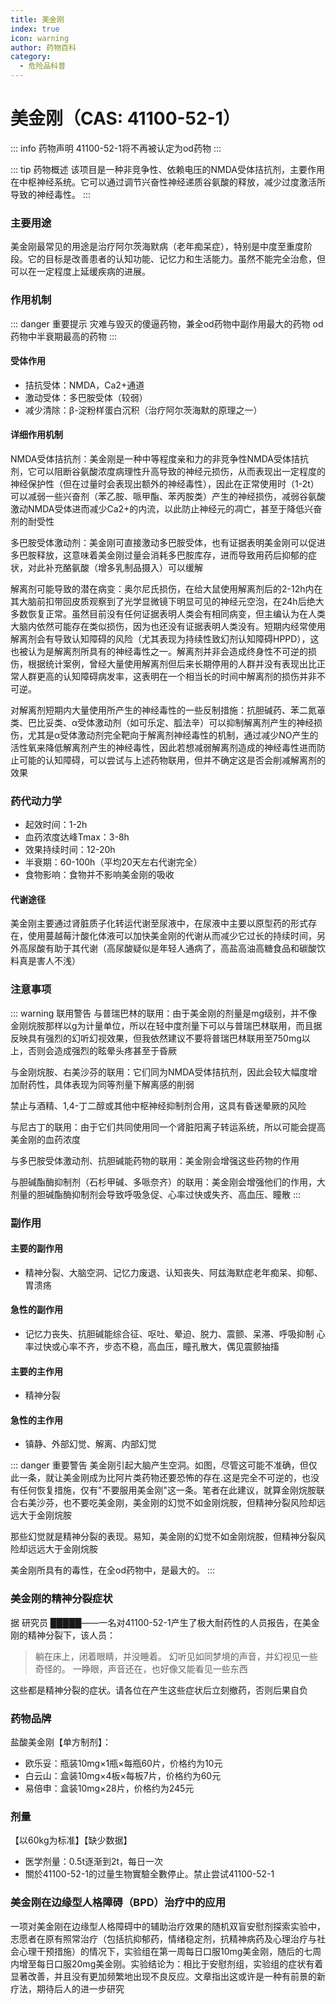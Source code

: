 ```yaml
---
title: 美金刚
index: true
icon: warning
author: 药物百科
category:
  - 危险品科普
---
```


# 美金刚（CAS: 41100-52-1）

::: info 药物声明
41100-52-1将不再被认定为od药物
:::

::: tip 药物概述
该项目是一种非竞争性、依赖电压的NMDA受体拮抗剂，主要作用在中枢神经系统。它可以通过调节兴奋性神经递质谷氨酸的释放，减少过度激活所导致的神经毒性。
:::

### 主要用途
美金刚最常见的用途是治疗阿尔茨海默病（老年痴呆症），特别是中度至重度阶段。它的目标是改善患者的认知功能、记忆力和生活能力。虽然不能完全治愈，但可以在一定程度上延缓疾病的进展。

### 作用机制
::: danger 重要提示
灾难与毁灭的傻逼药物，兼全od药物中副作用最大的药物 od药物中半衰期最高的药物
:::

#### 受体作用
- 拮抗受体：NMDA，Ca2+通道
- 激动受体：多巴胺受体（较弱）
- 减少清除：β-淀粉样蛋白沉积（治疗阿尔茨海默的原理之一）

#### 详细作用机制
NMDA受体拮抗剂：美金刚是一种中等程度亲和力的非竞争性NMDA受体拮抗剂，它可以阻断谷氨酸浓度病理性升高导致的神经元损伤，从而表现出一定程度的神经保护性（但在过量时会表现出额外的神经毒性），因此在正常使用时（1-2t）可以减弱一些兴奋剂（苯乙胺、哌甲酯、苯丙胺类）产生的神经损伤，减弱谷氨酸激动NMDA受体进而减少Ca2+的内流，以此防止神经元的凋亡，甚至于降低兴奋剂的耐受性

多巴胺受体激动剂：美金刚可直接激动多巴胺受体，也有证据表明美金刚可以促进多巴胺释放，这意味着美金刚过量会消耗多巴胺库存，进而导致用药后抑郁的症状，对此补充酪氨酸（增多乳制品摄入）可以缓解

解离剂可能导致的潜在病变：奥尔尼氏损伤，在给大鼠使用解离剂后的2-12h内在其大脑前扣带回皮质观察到了光学显微镜下明显可见的神经元空泡，在24h后绝大多数恢复正常。虽然目前没有任何证据表明人类会有相同病变，但主编认为在人类大脑内依然可能存在类似损伤，因为也还没有证据表明人类没有。短期内经常使用解离剂会有导致认知障碍的风险（尤其表现为持续性致幻剂认知障碍HPPD），这也被认为是解离剂所具有的神经毒性之一。解离剂并非会造成终身性不可逆的损伤，根据统计案例，曾经大量使用解离剂但后来长期停用的人群并没有表现出比正常人群更高的认知障碍病发率，这表明在一个相当长的时间中解离剂的损伤并非不可逆。

对解离剂短期内大量使用所产生的神经毒性的一些反制措施：抗胆碱药、苯二氮䓬类、巴比妥类、α受体激动剂（如可乐定、胍法辛）可以抑制解离剂产生的神经损伤，尤其是α受体激动剂完全靶向于解离剂神经毒性的机制，通过减少NO产生的活性氧来降低解离剂产生的神经毒性，因此若想减弱解离剂造成的神经毒性进而防止可能的认知障碍，可以尝试与上述药物联用，但并不确定这是否会削减解离剂的效果

### 药代动力学
- 起效时间：1-2h
- 血药浓度达峰Tmax：3-8h
- 效果持续时间：12-20h
- 半衰期：60-100h（平均20天左右代谢完全）
- 食物影响：食物并不影响美金刚的吸收

#### 代谢途径
美金刚主要通过肾脏质子化转运代谢至尿液中，在尿液中主要以原型药的形式存在，使用蔓越莓汁酸化体液可以加快美金刚的代谢从而减少它过长的持续时间，另外高尿酸有助于其代谢（高尿酸疑似是年轻人通病了，高盐高油高糖食品和碳酸饮料真是害人不浅）

### 注意事项
::: warning 联用警告
与普瑞巴林的联用：由于美金刚的剂量是mg级别，并不像金刚烷胺那样以g为计量单位，所以在轻中度剂量下可以与普瑞巴林联用，而且据反映具有强烈的幻听幻视效果，但我依然建议不要将普瑞巴林联用至750mg以上，否则会造成强烈的眩晕头疼甚至于昏厥

与金刚烷胺、右美沙芬的联用：它们同为NMDA受体拮抗剂，因此会较大幅度增加耐药性，具体表现为同等剂量下解离感的削弱

禁止与酒精、1,4-丁二醇或其他中枢神经抑制剂合用，这具有昏迷晕厥的风险

与尼古丁的联用：由于它们共同使用同一个肾脏阳离子转运系统，所以可能会提高美金刚的血药浓度

与多巴胺受体激动剂、抗胆碱能药物的联用：美金刚会增强这些药物的作用

与胆碱酯酶抑制剂（石杉甲碱、多哌奈齐）的联用：美金刚会增强他们的作用，大剂量的胆碱酯酶抑制剂会导致呼吸急促、心率过快或失齐、高血压、瞳散
:::

### 副作用
#### 主要的副作用
- 精神分裂、大脑空洞、记忆力废退、认知丧失、阿兹海默症老年痴呆、抑郁、胃溃疡

#### 急性的副作用
- 记忆力丧失、抗胆碱能综合征、呕吐、晕迫、脱力、震颤、呆滞、呼吸抑制 心率过快或心率不齐，步态不稳，高血压，瞳孔散大，偶见震颤抽搐

#### 主要的主作用
- 精神分裂

#### 急性的主作用
- 镇静、外部幻觉、解离、内部幻觉

::: danger 重要警告
美金刚引起大脑产生空洞。如图，尽管这可能不准确，但仅此一条，就让美金刚成为比阿片类药物还要恐怖的存在.这是完全不可逆的，也没有任何恢复措施，仅有"不要服用美金刚"这一条。笔者在此建议，就算金刚烷胺联合右美沙芬，也不要吃美金刚，美金刚的幻觉不如金刚烷胺，但精神分裂风险却远远大于金刚烷胺

那些幻觉就是精神分裂的表现。易知，美金刚的幻觉不如金刚烷胺，但精神分裂风险却远远大于金刚烷胺

美金刚所具有的毒性，在全od药物中，是最大的。
:::

### 美金刚的精神分裂症状
据 研究员 █████——一名对41100-52-1产生了极大耐药性的人员报告，在美金刚的精神分裂下，该人员：

> 躺在床上，闭着眼睛，并没睡着。
> 幻听见如同梦境的声音，并幻视见一些奇怪的。
> 一睁眼，声音还在，也好像又能看见一些东西

这些都是精神分裂的症状。请各位在产生这些症状后立刻撤药，否则后果自负

### 药物品牌
盐酸美金刚【单方制剂】：

- 欧乐妥：瓶装10mg×1瓶×每瓶60片，价格约为10元
- 白云山：盒装10mg×4板×每板7片，价格约为60元
- 易倍申：盒装10mg×28片，价格约为245元

### 剂量
【以60kg为标准】【缺少数据】

- 医学剂量：0.5t逐渐到2t，每日一次
- 關於41100-52-1的过量生物實驗全數停止。禁止尝试41100-52-1

### 美金刚在边缘型人格障碍（BPD）治疗中的应用
一项对美金刚在边缘型人格障碍中的辅助治疗效果的随机双盲安慰剂探索实验中，志愿者在原有照常治疗（包括抗抑郁药，情绪稳定剂，抗精神病药及心理治疗与社会心理干预措施）的情况下，实验组在第一周每日口服10mg美金刚，随后的七周内增至每日口服20mg美金刚。实验结论为：相比于安慰剂组，实验组的症状有着显著改善，并且没有更加频繁地出现不良反应。文章指出这或许是一种有前景的新疗法，期待后人的进一步研究